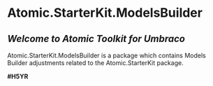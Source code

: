 # Atomic.StarterKit.ModelsBuilder

## _Welcome to Atomic Toolkit for Umbraco_
Atomic.StarterKit.ModelsBuilder is a package which contains Models Builder adjustments related to the Atomic.StarterKit package.

**#H5YR**